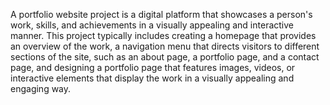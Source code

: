 A portfolio website project is a digital platform that showcases a person's work, skills, and achievements in a visually appealing and interactive manner. 
This project typically includes creating a homepage that provides an overview of the work, a navigation menu that directs visitors to different sections of the site, such as an about page, a portfolio page, and a contact page, and designing a portfolio page that features images, videos, or interactive elements that display the work in a visually appealing and engaging way. 
